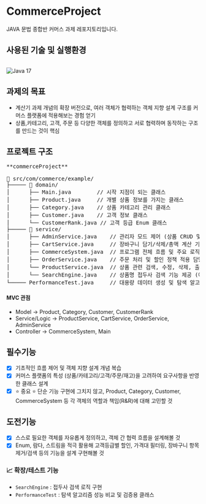 # CommerceProject
JAVA 문법 종합반 커머스 과제 레포지토리입니다.<br>

## 사용된 기술 및 실행환경
<img src="https://img.shields.io/badge/java-007396?style=for-the-badge&logo=java&logoColor=white" alt="">

![Java 17](https://img.shields.io/badge/Java%2017-OpenJDK-blue?style=for-the-badge&logo=openjdk&logoColor=white)

## 과제의 목표
- 계산기 과제 개념의 확장 버전으로, 여러 객체가 협력하는 객체 지향 설계 구조를 커머스 플랫폼에 적용해보는 경험 얻기
- 상품,카테고리, 고객, 주문 등 다양한 객체를 정의하고 서로 협력하며 동작하는 구조를 만드는 것이 핵심

## 프로젝트 구조
<pre>
**commerceProject**

📂 src/com/commerce/example/
├───── 📂 domain/       
│      ├── Main.java        // 시작 지점이 되는 클래스
│      ├── Product.java     // 개별 상품 정보를 가지는 클래스
│      ├── Category.java    // 상품 카테고리 관리 클래스
│      ├── Customer.java    // 고객 정보 클래스
│      └── CustomerRank.java // 고객 등급 Enum 클래스
├───── 📂 service/      
│      ├── AdminService.java    // 관리자 모드 제어 (상품 CRUD 및 관리 기능)
│      ├── CartService.java     // 장바구니 담기/삭제/총액 계산 기능 담당
│      ├── CommerceSystem.java  // 프로그램 전체 흐름 및 주요 로직 제어
│      ├── OrderService.java    // 주문 처리 및 할인 정책 적용 담당
│      └── ProductService.java  // 상품 관련 검색, 수정, 삭제, 출력 기능 담당
│      └── SearchEngine.java    // 상품명 접두사 검색 기능 제공 (이진 탐색 기반) 
└───── PerformanceTest.java     // 대용량 데이터 생성 및 탐색 알고리즘 성능 비교, 접두사 검색 성능 검증 클래스
</pre>

#### MVC 관점
- Model → Product, Category, Customer, CustomerRank
- Service/Logic → ProductService, CartService, OrderService, AdminService
- Controller → CommerceSystem, Main

## 필수기능
- [x] 기초적인 흐름 제어 및 객체 지향 설계 개념 복습 
- [x] 커머스 플랫폼의 특성 (상품/카테고리/고객/주문/재고)을 고려하여 요구사항을 반영한 클래스 설계
- [x] ⭐️ 중요 ⭐️  단순 기능 구현에 그치지 않고, Product, Category, Customer, CommerceSystem 등 각 객체의 역할과 책임(R&R)에 대해 고민할 것 

## 도전기능
- [x] 스스로 필요한 객체를 자유롭게 정의하고, 객체 간 협력 흐름을 설계해볼 것
- [x] Enum, 람다, 스트림을 적극  활용해 고객등급별 할인, 가격대 필터링, 장바구니 항목 제거/검색 등의 기능을 설계 구현해볼 것

### 📈 확장/테스트 기능
- `SearchEngine` : 접두사 검색 로직 구현
- `PerformanceTest` : 탐색 알고리즘 성능 비교 및 검증용 클래스


